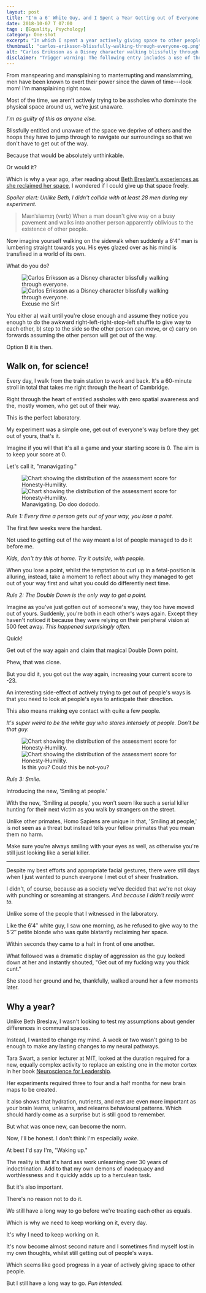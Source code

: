 ```yaml
---
layout: post
title: "I'm a 6′ White Guy, and I Spent a Year Getting out of Everyone's Way"
date: 2018-10-07 T 07:00
tags : [Equality, Psychology]
category: One-shot
excerpt: "In which I spent a year actively giving space to other people and realising just how much more spatial awareness women have."
thumbnail: "carlos-eriksson-blissfully-walking-through-everyone-og.png"
alt: "Carlos Eriksson as a Disney character walking blissfully through everyone on the street."
disclaimer: "Trigger warning: The following entry includes a use of the C-word."
---
```

From manspearing and mansplaining to manterrupting and manslamming, men have been known to exert their power since the dawn of time---look mom! I'm mansplaining right now.

Most of the time, we aren't actively trying to be assholes who dominate the physical space around us, we're just unaware.

*I'm as guilty of this as anyone else.*

Blissfully entitled and unaware of the space we deprive of others and the hoops they have to jump through to navigate our surroundings so that we don't have to get out of the way.

Because that would be absolutely unthinkable.

Or would it?

Which is why a year ago, after reading about [Beth Breslaw's experiences as she reclaimed her space][beth], I wondered if I could give up that space freely.

*Spoiler alert: Unlike Beth, I didn't collide with at least 28 men during my experiment.*

> Mænˈslæmɪŋ (verb) When a man doesn't give way on a busy pavement and walks into another person apparently oblivious to the existence of other people.

Now imagine yourself walking on the sidewalk when suddenly a 6′4″ man is lumbering straight towards you. His eyes glazed over as his mind is transfixed in a world of its own.

What do you do?

<figure>
  <img class="js-lazy-load" data-original="/assets/posts/2018/october/im-a-6-foot-white-guy-and-i-spent-a-year-getting-out-of-everyones-way/carlos-eriksson-blissfully-walking-through-everyone.png" alt="Carlos Eriksson as a Disney character blissfully walking through everyone.">
  <noscript>
    <img src="/assets/posts/2018/october/im-a-6-foot-white-guy-and-i-spent-a-year-getting-out-of-everyones-way/carlos-eriksson-blissfully-walking-through-everyone.png" alt="Carlos Eriksson as a Disney character blissfully walking through everyone.">
  </noscript>
  <figcaption>Excuse me Sir!</figcaption>
</figure>

You either a) wait until you're close enough and assume they notice you enough to do the awkward right-left-right-stop-left shuffle to give way to each other, b) step to the side so the other person can move, or c) carry on forwards assuming the other person will get out of the way.

Option B it is then.

## Walk on, for science!

Every day, I walk from the train station to work and back. It's a 60-minute stroll in total that takes me right through the heart of Cambridge.

Right through the heart of entitled assholes with zero spatial awareness and the, mostly women, who get out of their way.

This is the perfect laboratory.

My experiment was a simple one, get out of everyone's way before they get out of yours, that's it.

Imagine if you will that it's all a game and your starting score is 0. The aim is to keep your score at 0.

Let's call it, "manavigating."

<figure>
  <img class="js-lazy-load" data-original="/assets/posts/2018/october/im-a-6-foot-white-guy-and-i-spent-a-year-getting-out-of-everyones-way/mahna-mahna.gif" alt="Chart showing the distribution of the assessment score for Honesty-Humility.">
  <noscript>
    <img src="/assets/posts/2018/october/im-a-6-foot-white-guy-and-i-spent-a-year-getting-out-of-everyones-way/mahna-mahna.gif" alt="Chart showing the distribution of the assessment score for Honesty-Humility.">
  </noscript>
  <figcaption>Manavigating. Do doo dododo.</figcaption>
</figure>

*Rule 1: Every time a person gets out of your way, you lose a point.*

The first few weeks were the hardest.

Not used to getting out of the way meant a lot of people managed to do it before me.

*Kids, don't try this at home. Try it outside, with people.*

When you lose a point, whilst the temptation to curl up in a fetal-position is alluring, instead, take a moment to reflect about why they managed to get out of your way first and what you could do differently next time.

<p data-pullquote="It’s super weird to be the white guy who stares intensely at people."></p>

*Rule 2: The Double Down is the only way to get a point.*

Imagine as you've just gotten out of someone's way, they too have moved out of yours. Suddenly, you're both in each other's ways again. Except they haven't noticed it because they were relying on their peripheral vision at 500 feet away. *This happened surprisingly often.*

Quick!

Get out of the way again and claim that magical Double Down point.

Phew, that was close.

But you did it, you got out the way again, increasing your current score to -23.

An interesting side-effect of actively trying to get out of people's ways is that you need to look at people's eyes to anticipate their direction.

This also means making eye contact with quite a few people.

*It's super weird to be the white guy who stares intensely at people. Don't be that guy.*

<figure>
  <img class="js-lazy-load" data-original="/assets/posts/2018/october/im-a-6-foot-white-guy-and-i-spent-a-year-getting-out-of-everyones-way/smile.gif" alt="Chart showing the distribution of the assessment score for Honesty-Humility.">
  <noscript>
    <img src="/assets/posts/2018/october/im-a-6-foot-white-guy-and-i-spent-a-year-getting-out-of-everyones-way/smile.gif" alt="Chart showing the distribution of the assessment score for Honesty-Humility.">
  </noscript>
  <figcaption>Is this you? Could this be not-you?</figcaption>
</figure>

*Rule 3: Smile.*

Introducing the new, 'Smiling at people.'

With the new, 'Smiling at people,' you won't seem like such a serial killer hunting for their next victim as you walk by strangers on the street.

Unlike other primates, Homo Sapiens are unique in that, 'Smiling at people,' is not seen as a threat but instead tells your fellow primates that you mean them no harm.

Make sure you're always smiling with your eyes as well, as otherwise you're still just looking like a serial killer.

***

Despite my best efforts and appropriate facial gestures, there were still days when I just wanted to punch everyone I met out of sheer frustration.

I didn't, of course, because as a society we've decided that we're not okay with punching or screaming at strangers. *And because I didn't really want to.*

Unlike some of the people that I witnessed in the laboratory.

Like the 6′4″ white guy, I saw one morning, as he refused to give way to the 5′2″ petite blonde who was quite blatantly reclaiming her space.

Within seconds they came to a halt in front of one another.

What followed was a dramatic display of aggression as the guy looked down at her and instantly shouted, "Get out of my fucking way you thick cunt."

She stood her ground and he, thankfully, walked around her a few moments later.

## Why a year?

<p data-pullquote="What was once new, can become the norm."></p>

Unlike Beth Breslaw, I wasn't looking to test my assumptions about gender differences in communal spaces.

Instead, I wanted to change my mind. A week or two wasn't going to be enough to make any lasting changes to my neural pathways. 

Tara Swart, a senior lecturer at MIT, looked at the duration required for a new, equally complex activity to replace an existing one in the motor cortex in her book [Neuroscience for Leadership][book].

Her experiments required three to four and a half months for new brain maps to be created.

It also shows that hydration, nutrients, and rest are even more important as your brain learns, unlearns, and relearns behavioural patterns. Which should hardly come as a surprise but is still good to remember.

But what was once new, can become the norm. 

Now, I'll be honest. I don't think I'm especially *woke*.

At best I'd say I'm, "Waking up."

The reality is that it's hard ass work unlearning over 30 years of indoctrination. Add to that my own demons of inadequacy and worthlessness and it quickly adds up to a herculean task.

But it's also important.

There's no reason not to do it.

We still have a long way to go before we're treating each other as equals.

Which is why we need to keep working on it, every day.

It's why I need to keep working on it.

It's now become almost second nature and I sometimes find myself lost in my own thoughts, whilst still getting out of people's ways.

Which seems like good progress in a year of actively giving space to other people.

But I still have a long way to go. *Pun intended.*

[beth]: https://twitter.com/annabreslaw/status/543889329005662208?lang=en
[kimberly]: https://www.refinery29.uk/2017/08/169441/manslamming-experiment-personal-story
[book]: https://www.goodreads.com/book/show/22895601-neuroscience-for-leadership

